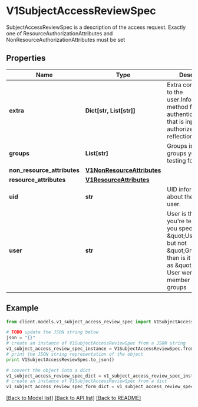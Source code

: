 # V1SubjectAccessReviewSpec

SubjectAccessReviewSpec is a description of the access request.  Exactly one of ResourceAuthorizationAttributes and NonResourceAuthorizationAttributes must be set

## Properties
Name | Type | Description | Notes
------------ | ------------- | ------------- | -------------
**extra** | **Dict[str, List[str]]** | Extra corresponds to the user.Info.GetExtra() method from the authenticator.  Since that is input to the authorizer it needs a reflection here. | [optional] 
**groups** | **List[str]** | Groups is the groups you&#39;re testing for. | [optional] 
**non_resource_attributes** | [**V1NonResourceAttributes**](V1NonResourceAttributes.md) |  | [optional] 
**resource_attributes** | [**V1ResourceAttributes**](V1ResourceAttributes.md) |  | [optional] 
**uid** | **str** | UID information about the requesting user. | [optional] 
**user** | **str** | User is the user you&#39;re testing for. If you specify \&quot;User\&quot; but not \&quot;Groups\&quot;, then is it interpreted as \&quot;What if User were not a member of any groups | [optional] 

## Example

```python
from client.models.v1_subject_access_review_spec import V1SubjectAccessReviewSpec

# TODO update the JSON string below
json = "{}"
# create an instance of V1SubjectAccessReviewSpec from a JSON string
v1_subject_access_review_spec_instance = V1SubjectAccessReviewSpec.from_json(json)
# print the JSON string representation of the object
print V1SubjectAccessReviewSpec.to_json()

# convert the object into a dict
v1_subject_access_review_spec_dict = v1_subject_access_review_spec_instance.to_dict()
# create an instance of V1SubjectAccessReviewSpec from a dict
v1_subject_access_review_spec_form_dict = v1_subject_access_review_spec.from_dict(v1_subject_access_review_spec_dict)
```
[[Back to Model list]](../README.md#documentation-for-models) [[Back to API list]](../README.md#documentation-for-api-endpoints) [[Back to README]](../README.md)


